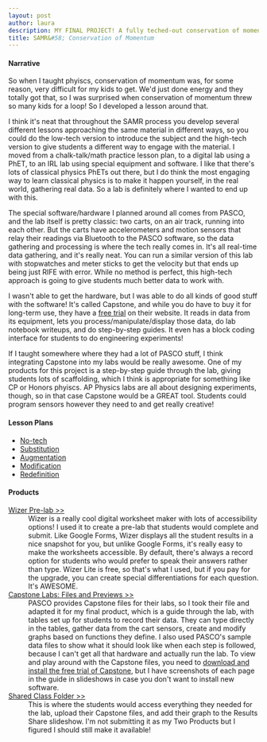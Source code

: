 ```yaml
---
layout: post
author: laura
description: MY FINAL PROJECT! A fully teched-out conservation of momentum lesson! 
title: SAMR&#58; Conservation of Momentum
---
```

#### Narrative
So when I taught phyiscs, conservation of momentum was, for some reason, very difficult for my kids to get. We'd just done energy and they totally got that, so I was surprised when conservation of momentum threw so many kids for a loop! So I developed a lesson around that. 

I think it's neat that throughout the SAMR process you develop several different lessons approaching the same material in different ways, so you could do the low-tech version to introduce the subject and the high-tech version to give students a different way to engage with the material. I moved from a chalk-talk/math practice lesson plan, to a digital lab using a PhET, to an IRL lab using special equipment and software. I like that there's lots of classical physics PhETs out there, but I do think the most engaging way to learn classical physics is to make it happen yourself, in the real world, gathering real data. So a lab is definitely where I wanted to end up with this. 

The special software/hardware I planned around all comes from PASCO, and the lab itself is pretty classic: two carts, on an air track, running into each other. But the carts have accelerometers and motion sensors that relay their readings via Bluetooth to the PASCO software, so the data gathering and processing is where the tech really comes in. It's all real-time data gathering, and it's really neat. You can run a similar version of this lab with stopwatches and meter sticks to get the velocity but that ends up being just RIFE with error. While no method is perfect, this high-tech approach is going to give students much better data to work with. 

I wasn't able to get the hardware, but I was able to do all kinds of good stuff with the software! It's called Capstone, and while you do have to buy it for long-term use, they have a <a href="https://www.pasco.com/downloads/capstone/pasco-capstone-trial/index.cfm" target="_blank">free trial</a> on their website. It reads in data from its equipment, lets you process/manipulate/display those data, do lab notebook writeups, and do step-by-step guides. It even has a block coding interface for students to do engineering experiments! 

If I taught somewhere where they had a lot of PASCO stuff, I think integrating Capstone into my labs would be really awesome. One of my products for this project is a step-by-step guide through the lab, giving students lots of scaffolding, which I think is appropriate for something like CP or Honors phyiscs. AP Physics labs are all about designing experiments, though, so in that case Capstone would be a GREAT tool. Students could program sensors however they need to and get really creative!

#### Lesson Plans
- <a href="https://docs.google.com/document/d/e/2PACX-1vRYrvGMDI6M6prlYT4Sp5iBRotpcYwgfADkd2mh1tZXFQnxENd2DcTzXQC8JES0hs8zJKQujP0JGY4D/pub" target="_blank">No-tech</a>
- <a href="https://docs.google.com/document/d/e/2PACX-1vThgbJrdPcSiSHl5jPpMKq-uGLLRPTJydpiFX4Mr0QW-ETsOuJYGLob1juT77QykKISYcRBH9o5fcPC/pub" target="_blank">Substitution</a>
- <a href="https://docs.google.com/document/d/e/2PACX-1vQPP5Bn0cDzOQvGjeHwdRzUvN25G8vjxrfsszp4ppkzeEM7XPUim7l8ydUX5dbxPSMG7TxswAs-caxR/pub" target="_blank">Augmentation</a>
- <a href="https://docs.google.com/document/d/e/2PACX-1vQZmbukWdBNCW5FaulgOf_d7KM7L-nZP3aauYT9d2glRAC3KXfephO_egkUgIhAgjnk85G0sa0OtkmD/pub" target="_blank">Modification</a>
- <a href="https://docs.google.com/document/d/e/2PACX-1vSZvnDIcZIJJX1JzQ_9A-7gfQdsw2hCdQkSI_waN9KMeBG6igpS2NBS-dhZNbrejIhEwO2Vpfsqyvzl/pub" target="_blank">Redefinition</a>

#### Products
<dl>
<dt><a href="https://app.wizer.me/learn/02REKB" target="_blank">Wizer Pre-lab >></a></dt><dd>Wizer is a really cool digital worksheet maker with lots of accessibility options! I used it to create a pre-lab that students would complete and submit. Like Google Forms, Wizer displays all the student results in a nice snapshot for you, but unlike Google Forms, it's really easy to make the worksheets accessible. By default, there's always a record option for students who would prefer to speak their answers rather than type. Wizer Lite is free, so that's what I used, but if you pay for the upgrade, you can create special differentiations for each question. It's AWESOME.</dd>
<dt><a href="https://drive.google.com/open?id=1umej6wgaB1FXvX8fsJ-vKknBCdCWg50U" target="_blank">Capstone Labs: Files and Previews >></a></dt><dd> PASCO provides Capstone files for their labs, so I took their file and adapted it for my final product, which is a guide through the lab, with tables set up for students to record their data. They can type directly in the tables, gather data from the cart sensors, create and modify graphs based on functions they define. I also used PASCO's sample data files to show what it should look like when each step is followed, because I can't get all that hardware and actually run the lab. To view and play around with the Capstone files, you need to <a href="https://www.pasco.com/downloads/capstone/pasco-capstone-trial/index.cfm" target="_blank">download and install the free trial of Capstone</a>, but I have screenshots of each page in the guide in slideshows in case you don't want to install new software.</dd>
<dt><a href="https://drive.google.com/open?id=1ipFeBpdVV6uPX2RYX2fPZhEV8oHEJik3" target="_blank">Shared Class Folder >></a></dt><dd>This is where the students would access everything they needed for the lab, upload their Capstone files, and add their graph to the Results Share slideshow. I'm not submitting it as my Two Products but I figured I should still make it available!</dd>
</dl>


